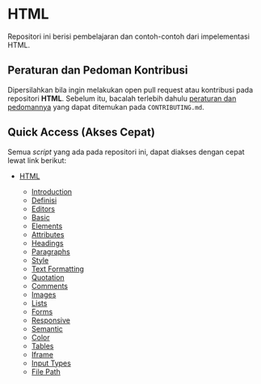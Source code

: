 # HTML

Repositori ini berisi pembelajaran dan contoh-contoh dari impelementasi HTML.

## Peraturan dan Pedoman Kontribusi

Dipersilahkan bila ingin melakukan open pull request atau kontribusi pada repositori **HTML**. Sebelum itu, bacalah terlebih dahulu [peraturan dan pedomannya](CONTRIBUTING.md) yang dapat ditemukan pada `CONTRIBUTING.md`.

## Quick Access (Akses Cepat)

Semua _script_ yang ada pada repositori ini, dapat diakses dengan cepat lewat link berikut:

- [HTML](https://github.com/TI18-STT-Nurul-Fikri/HTML)

  - [Introduction](https://github.com/TI18-STT-Nurul-Fikri/HTML/tree/main/HTML/HTMLIntroduction)
  - [Definisi](https://github.com/TI18-STT-Nurul-Fikri/HTML/tree/main/HTML/Definisi%20HTML)
  - [Editors](https://github.com/TI18-STT-Nurul-Fikri/HTML/tree/main/HTML/HTMLEditors)
  - [Basic](https://github.com/TI18-STT-Nurul-Fikri/HTML/tree/main/HTML/HTMLBasic)
  - [Elements](https://github.com/TI18-STT-Nurul-Fikri/HTML/tree/main/HTML/HTMLElements)
  - [Attributes](https://github.com/TI18-STT-Nurul-Fikri/HTML/tree/main/HTML/HTMLAttributes)
  - [Headings](https://github.com/TI18-STT-Nurul-Fikri/HTML/tree/main/HTML/HTML%20Headings)
  - [Paragraphs](https://github.com/TI18-STT-Nurul-Fikri/HTML/tree/main/HTML/HTML%20Paragraphs)
  - [Style](https://github.com/TI18-STT-Nurul-Fikri/HTML/tree/main/HTML/HTML%20Style)
  - [Text Formatting](https://github.com/TI18-STT-Nurul-Fikri/HTML/tree/main/HTML/HTML%20Text%20Formatting)
  - [Quotation](https://github.com/TI18-STT-Nurul-Fikri/HTML/tree/main/HTML/HTML%20Quotation)
  - [Comments](https://github.com/TI18-STT-Nurul-Fikri/HTML/tree/main/HTML/HTML%20Comments)
  - [Images](https://github.com/TI18-STT-Nurul-Fikri/HTML/tree/main/HTML/HTML%20Images)
  - [Lists](https://github.com/TI18-STT-Nurul-Fikri/HTML/tree/main/HTML/HTML%20Lists)
  - [Forms](https://github.com/TI18-STT-Nurul-Fikri/HTML/tree/main/HTML/HTMLForms)
  - [Responsive](https://github.com/TI18-STT-Nurul-Fikri/HTML/tree/main/HTML/HTML%20Responsive)
  - [Semantic](https://github.com/TI18-STT-Nurul-Fikri/HTML/tree/main/HTML/HTML%20Semantic)
  - [Color](https://github.com/TI18-STT-Nurul-Fikri/HTML/tree/main/HTML/HTMLColor)
  - [Tables](https://github.com/TI18-STT-Nurul-Fikri/HTML/tree/main/HTML/HTML%20Tables)
  - [Iframe](https://github.com/TI18-STT-Nurul-Fikri/HTML/tree/main/HTML/HTMLIFrame)
  - [Input Types](https://github.com/TI18-STT-Nurul-Fikri/HTML/tree/main/HTML/HTML%20Input%20Types)
  - [File Path](https://github.com/TI18-STT-Nurul-Fikri/HTML/tree/main/HTML/HTMLFilePath)
